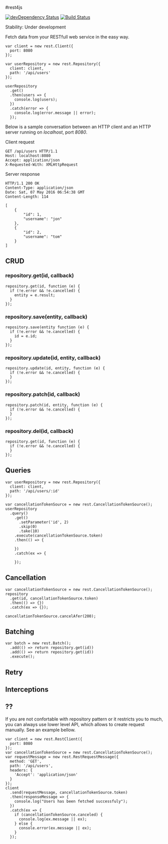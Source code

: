 #rest4js

[![devDependency Status](https://david-dm.org/gedbac/rest4js/dev-status.svg)](https://david-dm.org/gedbac/rest4js#info=devDependencies)
[![Build Status](https://secure.travis-ci.org/gedbac/rest4js.svg)](http://travis-ci.org/gedbac/rest4js)

Stability: Under development

Fetch data from your RESTfull web service in the easy way.

    var client = new rest.Client({
      port: 8080
    });

    var userRepository = new rest.Repository({
      client: client,
      path: '/api/users'
    });

    userRepository
      .get()
      .then(users => {
        console.log(users);
      })
      .catch(error => {
        console.log(error.message || error);
      });

Below is a sample conversation between an HTTP client and an HTTP server running on *localhost*, port *8080*.

Client request

    GET /api/users HTTP/1.1
    Host: localhost:8080
    Accept: application/json
    X-Requested-With: XMLHttpRequest

Server response

    HTTP/1.1 200 OK
    Content-Type: application/json
    Date: Sat, 07 May 2016 06:54:38 GMT
    Content-Length: 114

    [
        {
            "id": 1,
            "username": "jon"
        },
        {
            "id": 2,
            "username": "tom"
        }
    ]
    
## CRUD

### repository.get(id, callback)

    repository.get(id, function (e) {
      if (!e.error && !e.cancelled) {
        entity = e.result;
      }
    });

### repository.save(entity, callback)

    repository.save(entity function (e) {
      if (!e.error && !e.cancelled) {
        id = e.id;
      }
    });

### repository.update(id, entity, callback)

    repository.update(id, entity, function (e) {
      if (!e.error && !e.cancelled) {
      }
    });

### repository.patch(id, callback)

    repository.patch(id, entity, function (e) {
      if (!e.error && !e.cancelled) {
      }
    });

### repository.del(id, callback)

    repository.get(id, function (e) {
      if (!e.error && !e.cancelled) {
      }
    });

## Queries

    var userRepository = new rest.Repository({
      client: client,
      path: '/api/users/:id'
    });

    var cancellationTokenSource = new rest.CancellationTokenSource();
    userRepository
      .query()
        .get()
          .setParameter('id', 2)
          .skip(0)
          .take(10)
        .execute(cancellationTokenSource.token)
        .then(() => {

        })
        .catch(ex => {

        });

## Cancellation

    var cancellationTokenSource = new rest.CancellationTokenSource();
    repository
      .get(id, cancellationTokenSource.token)
      .then(() => {})
      .catch(ex => {});

    cancellationTokenSource.cancelAfer(200);

## Batching

    var batch = new rest.Batch();
      .add(() => return repository.get(id))
      .add(() => return repository.get(id))
      .execute();

## Retry

## Interceptions

## ??

If you are not confortable with repository pattern or it restricts you to much, you can
always use lower level API, which allows to create request manually. See an example
bellow.

    var client = new rest.RestClient({
      port: 8080
    });
    var cancellationTokenSource = new rest.CancellationTokenSource();
    var requestMessage = new rest.RestRequestMessage({
      method: 'GET',
      path: '/api/users',
      headers: {
        'Accept': 'application/json'
      }
    });
    client
      .send(requestMessage, cancellationTokenSource.token)
      .then(responseMessage => {
        console.log("Users has been fetched successfuly");
      })
      .catch(ex => {
        if (cancellationTokenSource.canceled) {
          console.log(ex.message || ex);
        } else {
          console.error(ex.message || ex);
        }
      });
